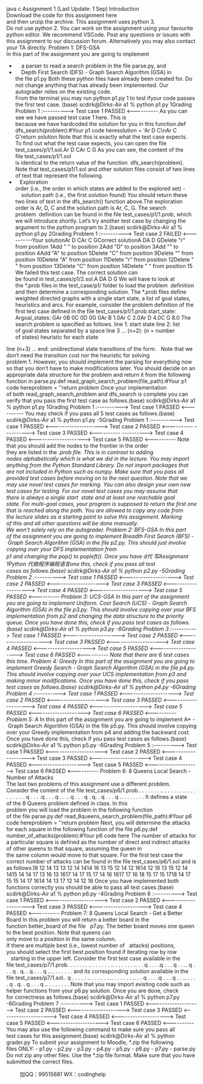 java c
Assignment 1 
(Last Update: 1 Sep)
Introduction 
Download the code for this assignment here and then unzip the archive. This assignment uses python 3. Do not use python 2.
You can work on the assignment using your favourite python editor. We recommend VSCode. 
Post any questions or issues with this assignment to our discussion forum. Alternatively you may also contact your TA directly.
Problem 1: DFS-GSA 
In this part of the assignment you are going to implement
-     a parser to read a search problem in the file parse.py, and
-     Depth First Search (DFS) - Graph Search Algorithm (GSA) in the file p1.py
Both these python files have already been created for. Do not change anything that has already been implemented. Our autograder relies on the existing code. From the terminal you may run python p1.py 1 to test ifyour code passes the first test case. (base) scdirk@Dirks-Air a1 % python p1.py 1Grading Problem 1 :----------> Test case 1 PASSED <----------
As you can see we have passed test case 1 here. This is because we have hardcoded the solution for you in this function.def dfs_search(problem):#Your p1 code heresolution = 'Ar D C\nAr C G'return solution
Note that this is exactly what the test case expects. To find out what the test case expects, you can open the file test_cases/p1/1.sol.Ar D CAr C G
As you can see, the content of the file test_cases/p1/1.sol is identical to the return value of the function  dfs_search(problem).
Note that test_cases/p1/1.sol and other solution files consist of two lines of text that represent the following.
-    Exploration order (i.e., the order in which states are added to the explored set)
-    solution path (i.e., the first solution found)
You should return these two lines of text in the dfs_search() function above.The exploration order is Ar, D, C and the solution path is Ar, C, G. The search problem  definition can be found in the file test_cases/p1/1.prob, which we will introduce shortly.
Let’s try another test case by changing the argument to the python program to 2.(base) scdirk@Dirks-Air a1 % python p1.py 2Grading Problem 1 :----------> Test case 2 FAILED <----------Your solutionAr D CAr C GCorrect solutionA DA D GDelete "r" from position 1Add " " to position 2Add "D" to position 3Add "" to position 4Add "A" to position 5Delete "C" from position 9Delete "" from position 10Delete "A" from position 11Delete "r" from position 12Delete " " from position 13Delete "C" from position 14Delete " " from position 15
We failed this test case. The correct solution can be found in test_cases/p1/2.sol.A DA D G
We will have to look at the *.prob files in the test_case/p1/ folder to load the problem  definition and then determine a corresponding solution. The *.prob files define weighted directed graphs with a single start state, a list of goal states, heuristics and arcs. For example, consider the problem definition of the first test case defined in the file test_cases/p1/1.prob.start_state: Argoal_states: GAr 0B 0C 0D 0G 0Ar B 1.0Ar C 2.0Ar D 4.0C G 8.0
The search problem is specified as follows. line 1: start state
line 2: list of goal states separated by a space
line 3 … (n+2): (n = number of states) heuristic for each state

line (n+3) … end: unidirectional state transitions of the form.  
Note that we don’t need the transition cost nor the heuristic for solving problem 1. However, you should implement the parsing for everything now so that you don’t have to make modifications later.
You should decide on an appropriate data structure for the problem and return it from the following function in parse.py.def read_graph_search_problem(file_path):#Your p1 code hereproblem = ''return problem
Once your implementation of both read_graph_search_problem and dfs_search is complete you can verify that you pass the first test case as follows.(base) scdirk@Dirks-Air a1 % python p1.py 1Grading Problem 1 :----------> Test case 1 PASSED <----------
You may check if you pass all 5 test cases as follows.(base) scdirk@Dirks-Air a1 % python p1.py -5Grading Problem 1 :----------> Test case 1 PASSED <--------------------> Test case 2 PASSED <----------
----------> Test case 3 PASSED <----------
----------> Test case 4 PASSED <--------------------> Test case 5 PASSED <----------
Note that you should add the nodes to the frontier in the order they are listed in the *.prob file. This is in contrast to adding nodes alphabetically which is what we did in the lecture.
You may import anything from the Python Standard Library.
Do not import packages that are not included in Python such as numpy. 
Make sure that you pass all provided test cases before moving on to the next question.
Note that we may use novel test cases for marking. You can also design your own new test cases for testing. For our novel test cases you may assume that there is always a single start  state and at least one reachable goal state. For multi-goal cases, your program is supposed to return the first one that is reached along the path.
You are allowed to copy any code from the lecture slides as a starting point to solve this assignment.
Marking of this and all other questions will be done manually. We won’t solely rely on the autograder.
Problem 2: BFS-GSA 
In this part of the assignment you are going to implement Breadth First Search (BFS) - Graph Search Algorithm (GSA) in the file p2.py.
This should just involve copying over your DFS implementation from p1 and changing the pop() to popleft().
Once you have d代 写Assignment 1Python
代做程序编程语言one this, check if you pass all test cases as follows.(base) scdirk@Dirks-Air a1 % python p2.py -5Grading Problem 2 :----------> Test case 1 PASSED <--------------------> Test case 2 PASSED <--------------------> Test case 3 PASSED <--------------------> Test case 4 PASSED <--------------------> Test case 5 PASSED <----------
Problem 3: UCS-GSA 
In this part of the assignment you are going to implement Uniform. Cost Search (UCS) - Graph Search Algorithm (GSA) in the file p3.py.
This should involve copying over your BFS implementation from p2 and changing the data structure to the priority queue.
Once you have done this, check if you pass test cases as follows.(base) scdirk@Dirks-Air a1 % python p3.py -6Grading Problem 3 :----------> Test case 1 PASSED <--------------------> Test case 2 PASSED <--------------------> Test case 3 PASSED <--------------------> Test case 4 PASSED <--------------------> Test case 5 PASSED <--------------------> Test case 6 PASSED <----------
Note that there are 6 test cases this time.
Problem 4: Greedy 
In this part of the assignment you are going to implement Greedy Search - Graph Search Algorithm (GSA) in the file p4.py.
This should involve copying over your UCS implementation from p3 and making minor modifications.
Once you have done this, check if you pass test cases as follows.(base) scdirk@Dirks-Air a1 % python p4.py -6Grading Problem 4 :----------> Test case 1 PASSED <--------------------> Test case 2 PASSED <--------------------> Test case 3 PASSED <--------------------> Test case 4 PASSED <--------------------> Test case 5 PASSED <--------------------> Test case 6 PASSED <----------
Problem 5: A* 
In this part of the assignment you are going to implement A* - Graph Search Algorithm (GSA) in the file p5.py.
This should involve copying over your Greedy implementation from p4 and adding the backward cost.
Once you have done this, check if you pass test cases as follows.(base) scdirk@Dirks-Air a1 % python p5.py -6Grading Problem 5 :----------> Test case 1 PASSED <--------------------> Test case 2 PASSED <--------------------> Test case 3 PASSED <--------------------> Test case 4 PASSED <--------------------> Test case 5 PASSED <--------------------> Test case 6 PASSED <----------
Problem 6: 8 Queens Local Search - Number of Attacks 
The last two problems of this assignment use a different problem. Consider the content of the file test_cases/p6/1.prob.. . . . . . . .. . . . . . . .. . . . . . . .. . . q . . . .q . . . q . . .. q . . . q . q. . q . . . q .. . . . . . . .
It defines a state of the 8 Queens problem defined in class. In this problem you will load the problem in the following function of the file parse.py.def read_8queens_search_problem(file_path):#Your p6 code hereproblem = ''return problem
Next, you will determine the attacks for each square in the following function of the file p6.py.def number_of_attacks(problem):#Your p6 code here
The number of attacks for a particular square is defined as the number of direct and indirect attacks of other queens to that square, assuming the queen in the same column would move to that square. 
For the first test case the correct number of attacks can be found in the file test_cases/p6/1.sol and is as follows.18 12 14 13 13 12 14 1414 16 13 15 12 14 12 1614 12 18 13 15 12 14 1415 14 14 17 13 16 13 1617 14 17 15 17 14 16 1617 17 16 18 15 17 15 1718 14 17 15 15 14 17 1614 14 13 17 12 14 12 18
Once you have implemented both functions correctly you should be able to pass all test cases.(base) scdirk@Dirks-Air a1 % python p6.py -4Grading Problem 6 :----------> Test case 1 PASSED <--------------------> Test case 2 PASSED <--------------------> Test case 3 PASSED <--------------------> Test case 4 PASSED <----------
Problem 7: 8 Queens Local Search - Get a Better Board 
In this problem you will return a better board in the function better_board of the file   p7.py. The better board moves one queen to the best position. Note that queens can only move to a position in the same column. If there are multiple best (i.e., lowest number of   attacks) positions, you should select the first best position found if iterating row by row    starting in the upper left.
Consider the first test case available in the file test_cases/p7/1.prob. . . . . . . .. . . . . . . .. . . . . . . .. . . q . . . .q . . . q . . .. q . . . q . q. . q . . . q .. . . . . . . .
and its corresponding solution available in the file test_cases/p7/1.sol.. q . . . . . .. . . . . . . .. . . . . . . .. . . q . . . .q . . . q . . .. . . . . q . q. . q . . . q .. . . . . . . .
Note that you may import existing code such as helper functions from your p6.py solution. Once you are done, check for correctness as follows.(base) scdirk@Dirks-Air a1 % python p7.py -6Grading Problem 7 :----------> Test case 1 PASSED <--------------------> Test case 2 PASSED <--------------------> Test case 3 PASSED <--------------------> Test case 4 PASSED <--------------------> Test case 5 PASSED <--------------------> Test case 6 PASSED <----------
You may also use the following command to make sure you pass all test cases for this assignment.(base) scdirk@Dirks-Air a1 % python grader.py
To submit your assignment to Moodle, *.zip the following files ONLY:
- p1.py
- p2.py
- p3.py
- p4.py
- p5.py
- p6.py
- p7.py
- parse.py
Do not zip any other files. Use the *.zip file format.
Make sure that you have submitted the correct files.







         
加QQ：99515681  WX：codinghelp
